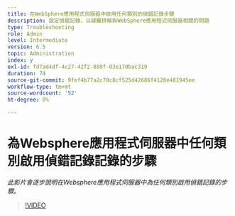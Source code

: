 ```yaml
---
title: 在WebSphere應用程式伺服器中啟用任何類別的偵錯記錄步驟
description: 設定偵錯記錄，以疑難排解與WebSphere應用程式伺服器相關的問題
type: Troubleshooting
role: Admin
level: Intermediate
version: 6.5
topic: Administration
index: y
exl-id: fd7ad4df-4c27-42f2-889f-03e170bac319
duration: 74
source-git-commit: 9fef4b77a2c70c8cf525d42686f4120e481945ee
workflow-type: tm+mt
source-wordcount: '52'
ht-degree: 0%

---
```


# 為Websphere應用程式伺服器中任何類別啟用偵錯記錄記錄的步驟

*此影片會逐步說明在Websphere應用程式伺服器中為任何類別啟用偵錯記錄的步驟。*

>[!VIDEO](https://video.tv.adobe.com/v/335523?quality=12&learn=on)
